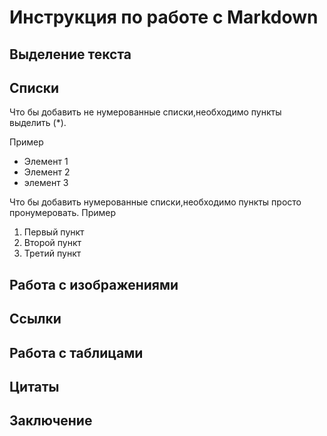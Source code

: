 # Инструкция по работе с Markdown

## Выделение текста 

## Списки 

Что бы добавить не нумерованные списки,необходимо пункты выделить (*).
 
 Пример
* Элемент 1
* Элемент 2
* элемент 3

Что бы добавить нумерованные списки,необходимо пункты просто пронумеровать.
Пример
1. Первый пункт 
2. Второй пункт 
3. Третий пункт  

## Работа с изображениями 

## Ссылки 

## Работа с таблицами 

## Цитаты 

## Заключение 